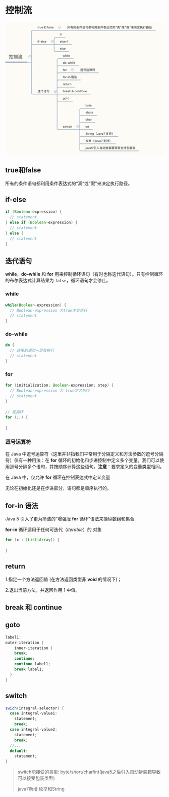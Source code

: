 # 控制流

![image-20200428230601829](media/image-20200428230601829.png)

## true和false

所有的条件语句都利用条件表达式的“真”或“假”来决定执行路径。

## if-else

```java
if (Boolean-expression) {
  // statement
} else if (Boolean-expression) {
  // statement
} else {
  // statement
}
```

## 迭代语句

**while**，**do-while** 和 **for** 用来控制循环语句（有时也称迭代语句）。只有控制循环的布尔表达式计算结果为 `false`，循环语句才会停止。

### while

```java
while(Boolean-expression) {
  // Boolean-expression 为true才会执行
  // statement 
}
```

### do-while

```java
do {
  // 这里的语句一定会执行
  // statement
}
```

### for

```java
for (initialization; Boolean-expression; step) {
  // Boolean-expression 为 true才会执行
  // statement
}

// 死循环
for (;;) {
  
}
```

### 逗号运算符

在 Java 中逗号运算符（这里并非指我们平常用于分隔定义和方法参数的逗号分隔符）仅有一种用法：在 **for** 循环的初始化和步进控制中定义多个变量。我们可以使用逗号分隔多个语句，并按顺序计算这些语句。**注意**：要求定义的变量类型相同。

在 Java 中，仅允许 **for** 循环在控制表达式中定义变量

无论在初始化还是在步进部分，语句都是顺序执行的。

## for-in 语法

Java 5 引入了更为简洁的“增强版 **for** 循环”语法来操纵数组和集合.

**for-in** 循环适用于任何可迭代（*iterable*）的 对象

```java
for (x : [List|Array]) {
  
}
```

## return

1.指定一个方法返回值 (在方法返回类型非 **void** 的情况下)；

2.退出当前方法，并返回作用 1 中值。

## break 和 continue

## goto

```java
label1:
outer-iteration {
	inner-iteration {
    break;
    continue;
    continue label1;
    break label1;
  }
}
```

## switch

```java
swich(integral-selector) {
  case integral-value1:
  	statement;
  	break;
  case integral-value2:
  	statement;
  	break;
  //...
  default:
  	statement;
}
```

> switch能接受的类型: byte/short/char/int(java5之后引入自动拆装箱导致可以接受包装类型)
>
> java7新增 枚举和String